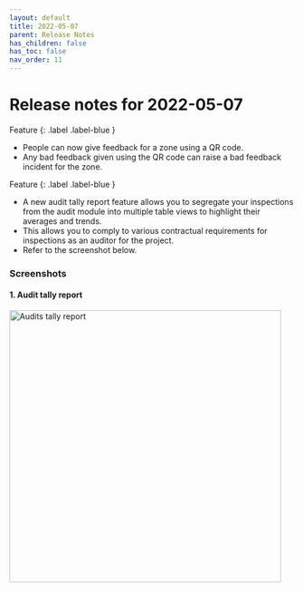 ```yaml
---
layout: default
title: 2022-05-07
parent: Release Notes
has_children: false
has_toc: false
nav_order: 11
---
```


# Release notes for 2022-05-07

Feature
{: .label .label-blue }
- People can now give feedback for a zone using a QR code.
- Any bad feedback given using the QR code can raise a bad feedback incident for the zone.  

Feature
{: .label .label-blue }
- A new audit tally report feature allows you to segregate your inspections from the audit module into 
multiple table views to highlight their averages and trends. 
- This allows you to comply to various contractual requirements for inspections as an auditor for the project.
- Refer to the screenshot below.

### Screenshots

#### 1. Audit tally report

<img alt="Audits tally report" src="https://www.smartclean.io/matrix/images/auditsTallyReportExample1.png" width="480"/>

